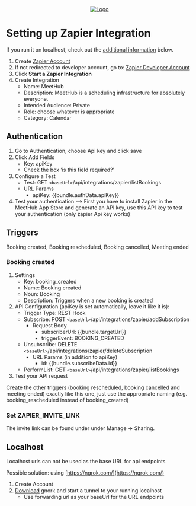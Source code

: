 <!-- PROJECT LOGO -->
<div align="center">
  <a href="https://cal.com/enterprise">
    <img src="https://user-images.githubusercontent.com/8019099/133430653-24422d2a-3c8d-4052-9ad6-0580597151ee.png" alt="Logo">
  </a>
</div>

# Setting up Zapier Integration

If you run it on localhost, check out the [additional information](https://github.com/CarinaWolli/cal.com/edit/feat/zapier-app/packages/app-store/zapier/README.md#localhost) below.

1. Create [Zapier Account](https://zapier.com/sign-up?next=https%3A%2F%2Fdeveloper.zapier.com%2F)
2. If not redirected to developer account, go to: [Zapier Developer Account](https://developer.zapier.com)
3. Click **Start a Zapier Integration**
4. Create Integration
   - Name: MeetHub
   - Description: MeetHub is a scheduling infrastructure for absolutely everyone.
   - Intended Audience: Private
   - Role: choose whatever is appropriate
   - Category: Calendar

## Authentication

1. Go to Authentication, choose Api key and click save
2. Click Add Fields
   - Key: apiKey
   - Check the box ‘is this field required?’
3. Configure a Test
   - Test: GET `<baseUrl>`/api/integrations/zapier/listBookings
   - URL Params
     - apiKey: {{bundle.authData.apiKey}}
4. Test your authentication —> First you have to install Zapier in the MeetHub App Store and generate an API key, use this API key to test your authentication (only zapier Api key works)

## Triggers

Booking created, Booking rescheduled, Booking cancelled, Meeting ended

### Booking created

1. Settings
   - Key: booking_created
   - Name: Booking created
   - Noun: Booking
   - Description: Triggers when a new booking is created
2. API Configuration (apiKey is set automatically, leave it like it is):
   - Trigger Type: REST Hook
   - Subscribe: POST `<baseUrl>`/api/integrations/zapier/addSubscription
     - Request Body
       - subscriberUrl: {{bundle.targetUrl}}
       - triggerEvent: BOOKING_CREATED
   - Unsubscribe: DELETE `<baseUrl>`/api/integrations/zapier/deleteSubscription
     - URL Params (in addition to apiKey)
       - id: {{bundle.subscribeData.id}}
   - PerformList: GET `<baseUrl>`/api/integrations/zapier/listBookings
3. Test your API request

Create the other triggers (booking rescheduled, booking cancelled and meeting ended) exactly like this one, just use the appropriate naming (e.g. booking_rescheduled instead of booking_created)

### Set ZAPIER_INVITE_LINK

The invite link can be found under under Manage → Sharing.

## Localhost

Localhost urls can not be used as the base URL for api endpoints

Possible solution: using [https://ngrok.com/](https://ngrok.com/)

1. Create Account
2. [Download](https://ngrok.com/download) gnork and start a tunnel to your running localhost
   - Use forwarding url as your baseUrl for the URL endpoints
